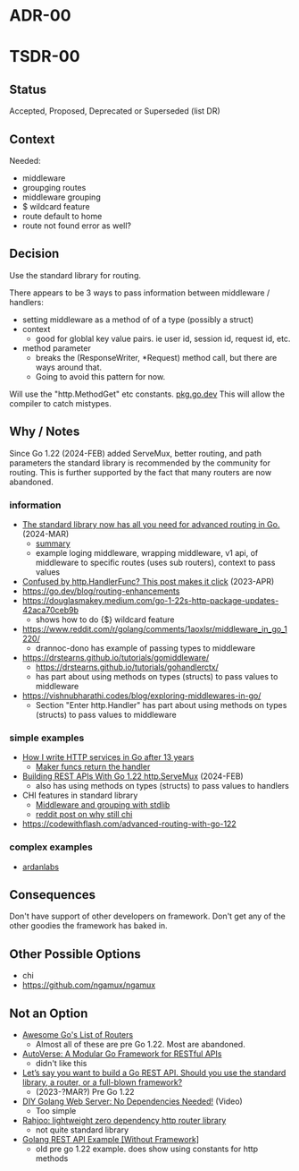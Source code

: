 # ADR-00
# TSDR-00

## Status

Accepted, Proposed, Deprecated or Superseded (list DR)

## Context

Needed:
- middleware
- groupging routes
- middleware grouping
- $ wildcard feature
- route default to home
- route not found error as well?

## Decision

Use the standard library for routing.

There appears to be 3 ways to pass information between middleware / handlers:
- setting middleware as a method of of a type (possibly a struct)
- context
  - good for globlal key value pairs. ie user id, session id, request id, etc.
- method parameter
  - breaks the (ResponseWriter, *Request) method call, but there are ways around that.
  - Going to avoid this pattern for now.

Will use the "http.MethodGet" etc constants. [pkg.go.dev](https://pkg.go.dev/net/http#pkg-constants)
This will allow the compiler to catch mistypes.

## Why / Notes
Since Go 1.22 (2024-FEB) added ServeMux, better routing, and path parameters the
standard library is recommended by the community for routing.
This is further supported by the fact that many routers are now abandoned.

### information

- [The standard library now has all you need for advanced routing in Go.](https://www.youtube.com/watch?v=H7tbjKFSg58&t=8s) (2024-MAR)
  - [summary](https://gist.ly/youtube-summarizer/advanced-http-routing-with-go-122-path-parameters-http-methods-middleware-and-more)
  - example loging middleware, wrapping middleware, v1 api, of middleware to
    specific routes (uses sub routers), context to pass values
- [Confused by http.HandlerFunc? This post makes it click](https://www.willem.dev/articles/http-handler-func/) (2023-APR)
- https://go.dev/blog/routing-enhancements
- https://douglasmakey.medium.com/go-1-22s-http-package-updates-42aca70ceb9b
  - shows how to do {$} wildcard feature 
- https://www.reddit.com/r/golang/comments/1aoxlsr/middleware_in_go_1220/
  - drannoc-dono has example of passing types to middleware
- https://drstearns.github.io/tutorials/gomiddleware/
  - https://drstearns.github.io/tutorials/gohandlerctx/
  -  has part about using methods on types (structs) to pass values to middleware
- https://vishnubharathi.codes/blog/exploring-middlewares-in-go/
  - Section "Enter http.Handler" has part about using methods on types (structs) to pass values to middleware

### simple examples

- [How I write HTTP services in Go after 13 years](https://grafana.com/blog/2024/02/09/how-i-write-http-services-in-go-after-13-years/)
  - [Maker funcs return the handler](https://grafana.com/blog/2024/02/09/how-i-write-http-services-in-go-after-13-years/#maker-funcs-return-the-handler)
- [Building REST APIs With Go 1.22 http.ServeMux](https://shijuvar.medium.com/building-rest-apis-with-go-1-22-http-servemux-2115f242f02b) (2024-FEB)
  - also has using methods on types (structs) to pass values to handlers
- CHI features in standard library
    - [Middleware and grouping with stdlib](https://gist.github.com/alexaandru/747f9d7bdfb1fa35140b359bf23fa820)
    - [reddit post on why still chi](https://www.reddit.com/r/golang/comments/1avn6ih/is_chi_relevant_anymore/)
- https://codewithflash.com/advanced-routing-with-go-122

### complex examples

- [ardanlabs](https://github.com/ardanlabs/service/blob/master/app/domain/homeapp/route.go)

## Consequences

Don't have support of other developers on framework. Don't get any of the other goodies the framework has baked in.

## Other Possible Options
- chi
- https://github.com/ngamux/ngamux


## Not an Option

- [Awesome Go's List of Routers](https://github.com/avelino/awesome-go?tab=readme-ov-file#routers)
  - Almost all of these are pre Go 1.22. Most are abandoned.
- [AutoVerse: A Modular Go Framework for RESTful APIs](https://github.com/Muga20/Go-Modular-Application)
  - didn't like this
- [Let’s say you want to build a Go REST API. Should you use the standard library, a router, or a full-blown framework?](https://www.reddit.com/r/golang/comments/15y5wiq/lets_say_you_want_to_build_a_go_rest_api_should/)
  - (2023-?MAR?) Pre Go 1.22
- [DIY Golang Web Server: No Dependencies Needed!](https://www.youtube.com/watch?v=eqvDSkuBihs) (Video)
  - Too simple
- [Rahjoo: lightweight zero dependency http router library](https://www.reddit.com/r/golang/comments/1jdmzw5/lightweight_zero_dependency_http_router_library/)
  - not quite standard library
- [Golang REST API Example [Without Framework]](https://golang.cafe/blog/golang-rest-api-example.html)
  - old pre go 1.22 example. does show using constants for http methods